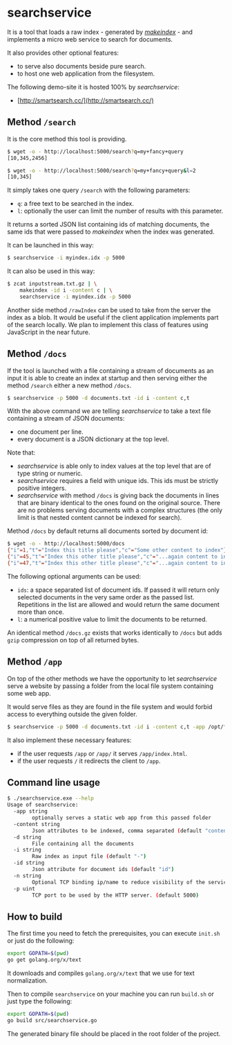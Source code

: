 # searchservice

It is a tool that loads a raw index - generated by [*makeindex*](makeindex.md) -
and implements a micro web service to search for documents.

It also provides other optional features:
- to serve also documents beside pure search.
- to host one web application from the filesystem.

The following demo-site it is hosted 100% by *searchservice*:
- [http://smartsearch.cc/](http://smartsearch.cc/)


## Method `/search`

It is the core method this tool is providing.

```sh
$ wget -o - http://localhost:5000/search?q=my+fancy+query
[10,345,2456]

$ wget -o - http://localhost:5000/search?q=my+fancy+query&l=2
[10,345]
```

It simply takes one query `/search` with the following parameters:
- `q`: a free text to be searched in the index.
- `l`: optionally the user can limit the number of results with this parameter.

It returns a sorted JSON list containing ids of matching documents, the same
 ids that were passed to *makeindex* when the index was generated.  

It can be launched in this way:

```sh
$ searchservice -i myindex.idx -p 5000
```

It can also be used in this way:

```sh
$ zcat inputstream.txt.gz | \
    makeindex -id i -content c | \
    searchservice -i myindex.idx -p 5000
```

Another side method `/rawIndex` can be used to take from the server the index
as a blob. It would be useful if the client application implements part of the
search locally. We plan to implement this class of features using JavaScript in 
the near future.


## Method `/docs`

If the tool is launched with a file containing a stream of documents as an 
input it is able to create an index at startup and then serving either the
method `/search` either a new method `/docs`.

```sh
$ searchservice -p 5000 -d documents.txt -id i -content c,t
```

With the above command we are telling *searchservice* to take a text file 
containing a stream of JSON documents:
- one document per line.
- every document is a JSON dictionary at the top level.

Note that:
- *searchservice* is able only to index values at the top level that are of 
  type string or numeric.
- *searchservice* requires a field with unique ids. This ids must be strictly
  positive integers.
- *searchservice* with method `/docs` is giving back the documents in lines that
  are binary identical to the ones found on the original source. There are no
  problems serving documents with a complex structures (the only limit is that 
  nested content cannot be indexed for search).

Method `/docs` by default returns all documents sorted by document id:

```sh
$ wget -o - http://localhost:5000/docs
{"i"=1,"t"="Index this title please","c"="Some other content to index"}
{"i"=45,"t"="Index this other title please","c"="...again content to index"}
{"i"=47,"t"="Index this other title please","c"="...again content to index"}
```

The following optional arguments can be used:
- `ids`: a space separated list of document ids. If passed it will return 
  only selected documents in the very same order as the passed list. 
  Repetitions in the list are allowed and would return the same document more 
  than once.
- `l`: a numerical positive value to limit the documents to be returned.


An identical method `/docs.gz` exists that works identically to `/docs` but 
adds `gzip` compression on top of all returned bytes.


## Method `/app`

On top of the other methods we have the opportunity to let *searchservice*
serve a website by passing a folder from the local file system containing some
web app.

It would serve files as they are found in the file system and would forbid
access to everything outside the given folder.

```sh
$ searchservice -p 5000 -d documents.txt -id i -content c,t -app /opt/fancy_web_app/
```

It also implement these necessary features:
- if the user requests `/app` or `/app/` it serves `/app/index.html`.
- if the user requests `/` it redirects the client to `/app`.


## Command line usage

```sh
$ ./searchservice.exe --help
Usage of searchservice:
  -app string
        optionally serves a static web app from this passed folder
  -content string
        Json attributes to be indexed, comma separated (default "content")
  -d string
        File containing all the documents
  -i string
        Raw index as input file (default "-")
  -id string
        Json attribute for document ids (default "id")
  -n string
        Optional TCP binding ip/name to reduce visibility of the service.
  -p uint
        TCP port to be used by the HTTP server. (default 5000)
```


## How to build

The first time you need to fetch the prerequisites, you can execute `init.sh` or
just do the following:

```sh
export GOPATH=$(pwd)
go get golang.org/x/text
```

It downloads and compiles `golang.org/x/text` that we use for text 
normalization.

Then to compile `searchservice` on your machine you can run `build.sh` or just 
type the following:

```sh
export GOPATH=$(pwd)
go build src/searchservice.go
```

The generated binary file should be placed in the root folder of the project.
